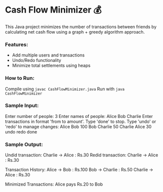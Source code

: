 
# Cash Flow Minimizer 💰

This Java project minimizes the number of transactions between friends by calculating net cash flow using a graph + greedy algorithm approach.

### Features:
- Add multiple users and transactions
- Undo/Redo functionality
- Minimize total settlements using heaps

### How to Run:
Compile using `javac CashFlowMinimizer.java`
Run with `java CashFlowMinimizer`

### Sample Input:
Enter number of people: 
3
Enter names of people:
Alice
Bob
Charlie
Enter transactions in format 'from to amount'. Type 'done' to stop. Type 'undo' or 'redo' to manage changes:
Alice Bob 100
Bob Charlie 50
Charlie Alice 30
undo
redo
done

### Sample Output:
Undid transaction: Charlie -> Alice : Rs.30
Redid transaction: Charlie -> Alice : Rs.30

Transaction History:
Alice -> Bob : Rs.100
Bob -> Charlie : Rs.50
Charlie -> Alice : Rs.30

Minimized Transactions:
Alice pays Rs.20 to Bob

